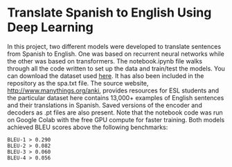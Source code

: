 # Translate Spanish to English Using Deep Learning
In this project, two different models were developed to translate sentences from Spanish to English. One was based on recurrent neural networks while the other was based on transformers. The notebook.ipynb file walks through all the code written to set up the data and train/test the models. You can download the dataset used [here](http://www.manythings.org/anki/spa-eng.zip). It has also been included in the repository as the spa.txt file. The source website, http://www.manythings.org/anki, provides resources for ESL students and the particular dataset here contains 13,000+ examples of English sentences and their translations in Spanish. Saved versions of the encoder and decoders as .pt files are also present. Note that the notebook code was run on Google Colab with the free GPU compute for faster training. Both models achieved BLEU scores above the following benchmarks:
    
    BLEU-1 > 0.290
    BLEU-2 > 0.082
    BLEU-3 > 0.060
    BLEU-4 > 0.056